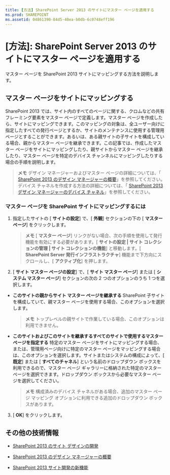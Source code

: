 ```yaml
---
title: [方法] SharePoint Server 2013 のサイトにマスター ページを適用する
ms.prod: SHAREPOINT
ms.assetid: 04861390-84d5-40ea-b0db-6c0748eff196
---
```



# [方法]: SharePoint Server 2013 のサイトにマスター ページを適用する
マスター ページを SharePoint 2013 サイトにマッピングする方法を説明します。
## マスター ページをサイトにマッピングする

SharePoint 2013 では、サイト内のすべてのページに関する、クロムなどの共有フレーミング要素をマスター ページで定義します。マスター ページを作成したら、サイトにマッピングできます。このマッピングの対象は、全ユーザー向けに指定したすべての発行ページとするか、サイトのメンテナンスに使用する管理用ページとすることができます。あるいは、ある親サイトの子サイトを構成している場合、親からマスター ページを継承できます。この記事では、作成したマスター ページをサイトにマッピングしたり、親サイトからマスター ページを継承したり、マスター ページを特定のデバイス チャンネルにマッピングしたりする場合の手順を説明します。
  
    
    

> **メモ**
> デザイン マネージャーおよびマスター ページの詳細については、「 [SharePoint 2013 のデザイン マネージャーの概要](overview-of-design-manager-in-sharepoint-2013.md)」を参照してください。デバイス チャネルを作成する方法の詳細については、「 [SharePoint 2013 デザイン マネージャーのデバイス チャネル](sharepoint-2013-design-manager-device-channels.md)」を参照してください。 
  
    
    


### マスター ページを SharePoint サイトにマッピングするには


1.  指定したサイトの [ **サイトの設定**] で、[ **外観**] セクションの下の [ **マスター ページ**] をクリックします。
    
    > **メモ**
      > [ **マスター ページ**] リンクがない場合、次の手順を使用して発行機能を有効にする必要があります。[ **サイトの設定 | サイト コレクションの管理 | サイト コレクションの機能**] と移動します。[ **SharePoint Server 発行インフラストラクチャ**] 機能まで下方向にスクロールし、[ **アクティブ化**] を押します。 
2. [ **サイト マスター ページの設定**] で、[ **サイト マスター ページ**] または [ **システム マスター ページ**] セクションの次の 2 つのオプションのうち 1 つを選択します。
    
  - **このサイトの親からサイト マスター ページを継承する** SharePoint 子サイトを構成していて、親マスター ページを使用する場合、このオプションを選択します。
    
    > **メモ**
      > トップレベルの親サイトで作業している場合、このオプションは利用できません。 
  - **このサイトおよびこのサイトを継承するすべてのサイトで使用するマスター ページを指定する** 特定のマスター ページをサイトにマッピングする場合、または、管理用ページ向けに特定のマスター ページをマッピングする場合は、このオプションを選択します。サイトまたはシステムの構成によって、[ **既定**] または [ **すべてのチャネル**] という名前のドロップダウン ボックスを利用できるので、マスター ページ ギャラリーに格納された特定のマスター ページを選択できます。ドロップダウン ボックスから必要なマスター ページを選択してください。
    
    > **メモ**
      > 構成済みのデバイス チャネルがある場合、追加のマスター ページ マッピング オプションに利用できる追加のドロップダウン ボックスがあります。 
3. [ **OK**] をクリックします。
    
  

## その他の技術情報
<a name="bk_addresources"> </a>


-  [SharePoint 2013 のサイト デザインの開発](develop-the-site-design-in-sharepoint-2013.md)
    
  
-  [SharePoint 2013 のデザイン マネージャーの概要](overview-of-design-manager-in-sharepoint-2013.md)
    
  
-  [SharePoint 2013 サイト開発の新機能](what-s-new-with-sharepoint-2013-site-development.md)
    
  

